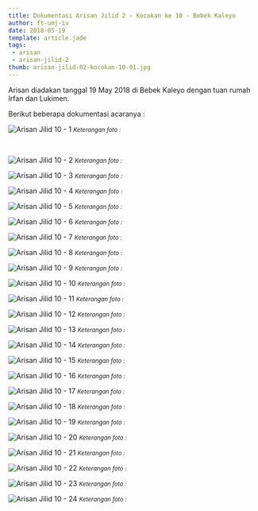 ```yaml
---
title: Dokumentasi Arisan Jilid 2 - Kocokan ke 10 - Bebek Kaleyo
author: ft-umj-iv
date: 2018-05-19
template: article.jade
tags:
 - arisan
 - arisan-jilid-2
thumb: arisan-jilid-02-kocokan-10-01.jpg
---
```


Arisan diadakan tanggal 19 May 2018 di Bebek Kaleyo dengan tuan rumah Irfan dan Lukimen.

Berikut beberapa dokumentasi acaranya :


![Arisan Jilid 10 - 1](/story/assets/img/arisan-jilid-02-kocokan-10-01.jpg)
<small>_Keterangan foto :_</small>

<br/>
<span class="more"></span>

![Arisan Jilid 10 - 2](/story/assets/img/arisan-jilid-02-kocokan-10-02.jpg)
<small>_Keterangan foto :_</small>

![Arisan Jilid 10 - 3](/story/assets/img/arisan-jilid-02-kocokan-10-03.jpg)
<small>_Keterangan foto :_</small>

![Arisan Jilid 10 - 4](/story/assets/img/arisan-jilid-02-kocokan-10-04.jpg)
<small>_Keterangan foto :_</small>

![Arisan Jilid 10 - 5](/story/assets/img/arisan-jilid-02-kocokan-10-05.jpg)
<small>_Keterangan foto :_</small>

![Arisan Jilid 10 - 6](/story/assets/img/arisan-jilid-02-kocokan-10-06.jpg)
<small>_Keterangan foto :_</small>

![Arisan Jilid 10 - 7](/story/assets/img/arisan-jilid-02-kocokan-10-07.jpg)
<small>_Keterangan foto :_</small>

![Arisan Jilid 10 - 8](/story/assets/img/arisan-jilid-02-kocokan-10-08.jpg)
<small>_Keterangan foto :_</small>

![Arisan Jilid 10 - 9](/story/assets/img/arisan-jilid-02-kocokan-10-09.jpg)
<small>_Keterangan foto :_</small>

![Arisan Jilid 10 - 10](/story/assets/img/arisan-jilid-02-kocokan-10-10.jpg)
<small>_Keterangan foto :_</small>

![Arisan Jilid 10 - 11](/story/assets/img/arisan-jilid-02-kocokan-10-11.jpg)
<small>_Keterangan foto :_</small>

![Arisan Jilid 10 - 12](/story/assets/img/arisan-jilid-02-kocokan-10-12.jpg)
<small>_Keterangan foto :_</small>

![Arisan Jilid 10 - 13](/story/assets/img/arisan-jilid-02-kocokan-10-13.jpg)
<small>_Keterangan foto :_</small>

![Arisan Jilid 10 - 14](/story/assets/img/arisan-jilid-02-kocokan-10-14.jpg)
<small>_Keterangan foto :_</small>

![Arisan Jilid 10 - 15](/story/assets/img/arisan-jilid-02-kocokan-10-15.jpg)
<small>_Keterangan foto :_</small>

![Arisan Jilid 10 - 16](/story/assets/img/arisan-jilid-02-kocokan-10-16.jpg)
<small>_Keterangan foto :_</small>

![Arisan Jilid 10 - 17](/story/assets/img/arisan-jilid-02-kocokan-10-17.jpg)
<small>_Keterangan foto :_</small>

![Arisan Jilid 10 - 18](/story/assets/img/arisan-jilid-02-kocokan-10-18.jpg)
<small>_Keterangan foto :_</small>

![Arisan Jilid 10 - 19](/story/assets/img/arisan-jilid-02-kocokan-10-19.jpg)
<small>_Keterangan foto :_</small>

![Arisan Jilid 10 - 20](/story/assets/img/arisan-jilid-02-kocokan-10-20.jpg)
<small>_Keterangan foto :_</small>

![Arisan Jilid 10 - 21](/story/assets/img/arisan-jilid-02-kocokan-10-21.jpg)
<small>_Keterangan foto :_</small>

![Arisan Jilid 10 - 22](/story/assets/img/arisan-jilid-02-kocokan-10-22.jpg)
<small>_Keterangan foto :_</small>

![Arisan Jilid 10 - 23](/story/assets/img/arisan-jilid-02-kocokan-10-23.jpg)
<small>_Keterangan foto :_</small>

![Arisan Jilid 10 - 24](/story/assets/img/arisan-jilid-02-kocokan-10-24.jpg)
<small>_Keterangan foto :_</small>


